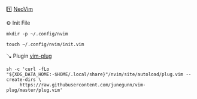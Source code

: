 :one: [NeoVim](https://neovim.io/)


:gear: Init File

```
mkdir -p ~/.config/nvim
```

```
touch ~/.config/nvim/init.vim
```

:plunger: Plugin [vim-plug](https://github.com/junegunn/vim-plug)

```
sh -c 'curl -fLo "${XDG_DATA_HOME:-$HOME/.local/share}"/nvim/site/autoload/plug.vim --create-dirs \
     https://raw.githubusercontent.com/junegunn/vim-plug/master/plug.vim'
```
